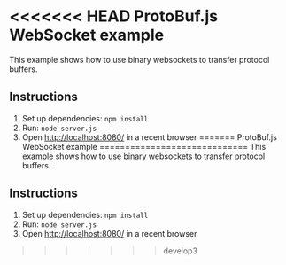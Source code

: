 <<<<<<< HEAD
ProtoBuf.js WebSocket example
=============================
This example shows how to use binary websockets to transfer protocol buffers.

Instructions
------------
1. Set up dependencies: `npm install`
2. Run: `node server.js`
3. Open [http://localhost:8080/](http://localhost:8080/) in a recent browser
=======
ProtoBuf.js WebSocket example
=============================
This example shows how to use binary websockets to transfer protocol buffers.

Instructions
------------
1. Set up dependencies: `npm install`
2. Run: `node server.js`
3. Open [http://localhost:8080/](http://localhost:8080/) in a recent browser
>>>>>>> develop3
